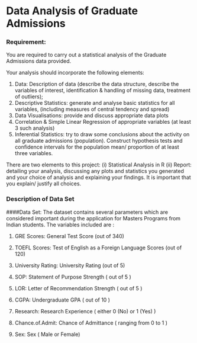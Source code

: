# Data Analysis of Graduate Admissions

### Requirement: 
You are required to carry out a statistical analysis of the Graduate Admissions data provided. 

Your analysis should incorporate the following elements:

1. Data: Description of data (describe the data structure, describe the variables of interest, identification & handling of missing data, treatment of outliers); 
2. Descriptive Statistics: generate and analyse basic statistics for all variables, (including measures of central tendency and spread)
3. Data Visualisations: provide and discuss appropriate data plots
4. Correlation & Simple Linear Regression of appropriate variables (at least 3 such analysis) 
5. Inferential Statistics: try to draw some conclusions about the activity on all graduate admissions (population). Construct hypothesis tests and confidence intervals for the population mean/ proportion of at least three variables.

There are two elements to this project:
(i) Statistical Analysis in R 
(ii) Report: detailing your analysis, discussing any plots and statistics you generated and your choice of analysis and explaining your findings. It is important that you explain/ justify all choices.


### Description of Data Set 

####Data Set: The dataset contains several parameters which are considered important during the application for Masters Programs from Indian students. The variables included are : 

1. GRE Scores: General Test  Score (out of 340) 

2. TOEFL Scores: Test of English as a Foreign Language Scores (out of 120) 

3. University Rating: University Rating (out of 5) 

4. SOP: Statement of Purpose Strength ( out of 5 )

5. LOR: Letter of Recommendation Strength ( out of 5 ) 

6. CGPA: Undergraduate GPA ( out of 10 ) 

7. Research: Research Experience ( either 0 (No) or 1 (Yes) ) 

8. Chance.of.Admit: Chance of Admittance ( ranging from 0 to 1 )

9. Sex: Sex ( Male or Female)
